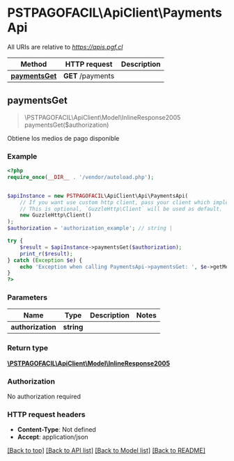 # PSTPAGOFACIL\ApiClient\PaymentsApi

All URIs are relative to *https://apis.pgf.cl*

Method | HTTP request | Description
------------- | ------------- | -------------
[**paymentsGet**](PaymentsApi.md#paymentsGet) | **GET** /payments | 



## paymentsGet

> \PSTPAGOFACIL\ApiClient\Model\InlineResponse2005 paymentsGet($authorization)



Obtiene los medios de pago disponible

### Example

```php
<?php
require_once(__DIR__ . '/vendor/autoload.php');


$apiInstance = new PSTPAGOFACIL\ApiClient\Api\PaymentsApi(
    // If you want use custom http client, pass your client which implements `GuzzleHttp\ClientInterface`.
    // This is optional, `GuzzleHttp\Client` will be used as default.
    new GuzzleHttp\Client()
);
$authorization = 'authorization_example'; // string | 

try {
    $result = $apiInstance->paymentsGet($authorization);
    print_r($result);
} catch (Exception $e) {
    echo 'Exception when calling PaymentsApi->paymentsGet: ', $e->getMessage(), PHP_EOL;
}
?>
```

### Parameters


Name | Type | Description  | Notes
------------- | ------------- | ------------- | -------------
 **authorization** | **string**|  |

### Return type

[**\PSTPAGOFACIL\ApiClient\Model\InlineResponse2005**](../Model/InlineResponse2005.md)

### Authorization

No authorization required

### HTTP request headers

- **Content-Type**: Not defined
- **Accept**: application/json

[[Back to top]](#) [[Back to API list]](../../README.md#documentation-for-api-endpoints)
[[Back to Model list]](../../README.md#documentation-for-models)
[[Back to README]](../../README.md)

